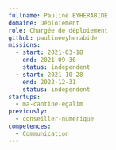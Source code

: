 ```yaml
---
fullname: Pauline EYHERABIDE
domaine: Déploiement
role: Chargée de déploiement
github: paulineeyherabide
missions:
  - start: 2021-03-18
    end: 2021-09-30
    status: independent
  - start: 2021-10-28
    end: 2022-12-31
    status: independent
startups:
  - ma-cantine-egalim
previously:
  - conseiller-numerique
competences:
  - Communication
---
```

